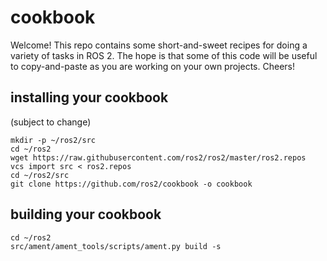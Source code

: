 # cookbook

Welcome!
This repo contains some short-and-sweet recipes for doing a variety of tasks in
ROS 2.
The hope is that some of this code will be useful to copy-and-paste as you are
working on your own projects.
Cheers!

## installing your cookbook
(subject to change)

```
mkdir -p ~/ros2/src
cd ~/ros2
wget https://raw.githubusercontent.com/ros2/ros2/master/ros2.repos
vcs import src < ros2.repos
cd ~/ros2/src
git clone https://github.com/ros2/cookbook -o cookbook
```

## building your cookbook
```
cd ~/ros2
src/ament/ament_tools/scripts/ament.py build -s
```
